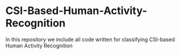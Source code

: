# CSI-Based-Human-Activity-Recognition
In this repository we include all code written for classifying CSI-based Human Activity Recognition
